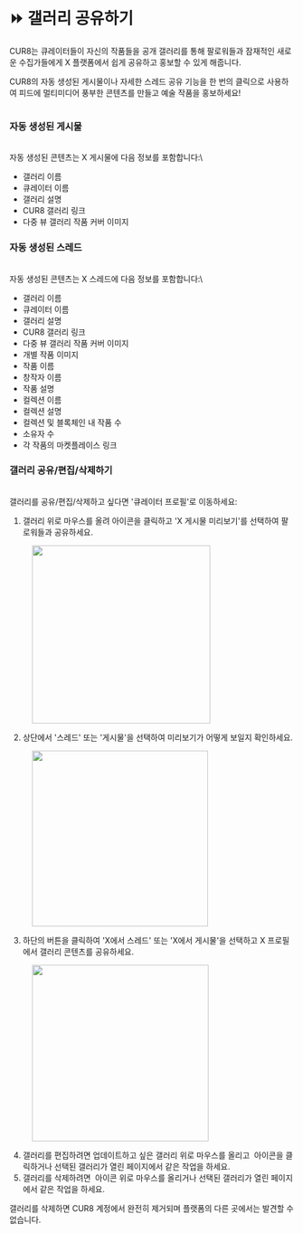 # ⏩ 갤러리 공유하기

CUR8는 큐레이터들이 자신의 작품들을 공개 갤러리를 통해 팔로워들과 잠재적인 새로운 수집가들에게 X 플랫폼에서 쉽게 공유하고 홍보할 수 있게 해줍니다.

CUR8의 자동 생성된 게시물이나 자세한 스레드 공유 기능을 한 번의 클릭으로 사용하여 피드에 멀티미디어 풍부한 콘텐츠를 만들고 예술 작품을 홍보하세요!\
&#x20;

<figure><img src="../../.gitbook/assets/Untitled design.gif" alt=""><figcaption></figcaption></figure>

### 자동 생성된 게시물

\
자동 생성된 콘텐츠는 X 게시물에 다음 정보를 포함합니다:\


* 갤러리 이름
* 큐레이터 이름
* 갤러리 설명
* CUR8 갤러리 링크
* 다중 뷰 갤러리 작품 커버 이미지

### 자동 생성된 스레드

\
자동 생성된 콘텐츠는 X 스레드에 다음 정보를 포함합니다:\


* 갤러리 이름
* 큐레이터 이름
* 갤러리 설명
* CUR8 갤러리 링크
* 다중 뷰 갤러리 작품 커버 이미지
* 개별 작품 이미지
* 작품 이름
* 창작자 이름
* 작품 설명
* 컬렉션 이름
* 컬렉션 설명
* 컬렉션 및 블록체인 내 작품 수
* 소유자 수&#x20;
* 각 작품의 마켓플레이스 링크

### 갤러리 공유/편집/삭제하기

\
갤러리를 공유/편집/삭제하고 싶다면 '큐레이터 프로필'로 이동하세요:

1. 갤러리 위로 마우스를 올려 <img src="../../.gitbook/assets/Screenshot 2024-07-10 at 15.26.24.png" alt="" data-size="line">아이콘을 클릭하고 'X 게시물 미리보기'를 선택하여 팔로워들과 공유하세요.&#x20;

<figure><img src="../../.gitbook/assets/Screenshot 2025-04-02 at 10.21.41.png" alt="" width="315"><figcaption></figcaption></figure>

2. 상단에서 '스레드' 또는 '게시물'을 선택하여 미리보기가 어떻게 보일지 확인하세요.

<figure><img src="../../.gitbook/assets/Screenshot 2025-04-02 at 10.30.56.png" alt="" width="311"><figcaption></figcaption></figure>

3. 하단의 버튼을 클릭하여 'X에서 스레드' 또는 'X에서 게시물'을 선택하고 X 프로필에서 갤러리 콘텐츠를 공유하세요.

<figure><img src="../../.gitbook/assets/Screenshot 2025-04-02 at 10.32.57.png" alt="" width="312"><figcaption></figcaption></figure>

4. 갤러리를 편집하려면 업데이트하고 싶은 갤러리 위로 마우스를 올리고 <img src="../../.gitbook/assets/Screenshot 2024-04-12 at 11.39.40.png" alt="" data-size="line"> 아이콘을 클릭하거나 선택된 갤러리가 열린 페이지에서 같은 작업을 하세요.
5. 갤러리를 삭제하려면 <img src="../../.gitbook/assets/Screenshot 2024-04-12 at 11.40.39.png" alt="" data-size="line"> 아이콘 위로 마우스를 올리거나 선택된 갤러리가 열린 페이지에서 같은 작업을 하세요.

갤러리를 삭제하면 CUR8 계정에서 완전히 제거되며 플랫폼의 다른 곳에서는 발견할 수 없습니다.